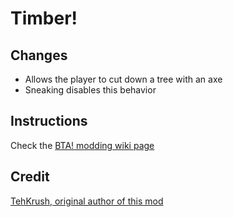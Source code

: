 # Timber!

## Changes

* Allows the player to cut down a tree with an axe
* Sneaking disables this behavior

## Instructions

Check the [BTA! modding wiki page](https://bta.miraheze.org/wiki/Modding)

## Credit

[TehKrush, original author of this mod](https://www.minecraftforum.net/forums/mapping-and-modding-java-edition/minecraft-mods/1272364-1-6-2-tehkrushs-mod-archive-timber-plasticcraft)

